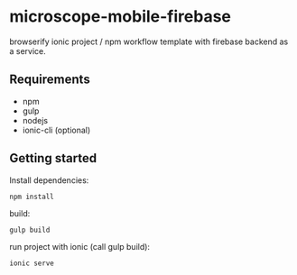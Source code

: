 # microscope-mobile-firebase
 browserify ionic project / npm workflow template with firebase backend as a service. 

 Requirements
------------

* npm
* gulp
* nodejs
* ionic-cli (optional)

Getting started
---------------

Install dependencies:

	npm install
	
build:

	gulp build
	
run project with ionic (call gulp build):

	ionic serve